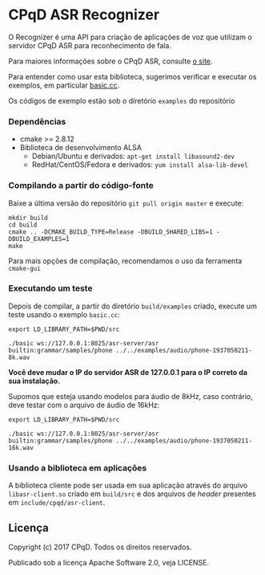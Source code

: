 CPqD ASR Recognizer
===================

O Recognizer é uma API para criação de aplicações de voz que utilizam o servidor CPqD ASR para reconhecimento de fala.

Para maiores informações sobre o CPqD ASR, consulte [o site](http://speechweb.cpqd.com.br/asr/docs/latest/).

Para entender como usar esta biblioteca, sugerimos verificar e executar os exemplos, em particular [basic.cc](https://github.com/CPqD/asr-sdk-cpp/blob/master/examples/basic.cc).

Os códigos de exemplo estão sob o diretório `examples` do repositório

### Dependências

* cmake >= 2.8.12
* Biblioteca de desenvolvimento ALSA
  * Debian/Ubuntu e derivados: `apt-get install libasound2-dev`
  * RedHat/CentOS/Fedora e derivados: `yum install alsa-lib-devel`

### Compilando a partir do código-fonte

Baixe a última versão do repositório `git pull origin master` e execute:

    mkdir build
    cd build
    cmake .. -DCMAKE_BUILD_TYPE=Release -DBUILD_SHARED_LIBS=1 -DBUILD_EXAMPLES=1
    make

Para mais opções de compilação, recomendamos o uso da ferramenta `cmake-gui`

### Executando um teste

Depois de compilar, a partir do diretório `build/examples` criado, execute um teste usando o exemplo `basic.cc`:

    export LD_LIBRARY_PATH=$PWD/src

    ./basic ws://127.0.0.1:8025/asr-server/asr builtin:grammar/samples/phone ../../examples/audio/phone-1937050211-8k.wav

**Você deve mudar o IP do servidor ASR de 127.0.0.1 para o IP correto da sua instalação.**

Supomos que esteja usando modelos para áudio de 8kHz, caso contrário, deve testar com o arquivo de áudio de 16kHz:

    export LD_LIBRARY_PATH=$PWD/src

    ./basic ws://127.0.0.1:8025/asr-server/asr builtin:grammar/samples/phone ../../examples/audio/phone-1937050211-16k.wav

### Usando a biblioteca em aplicações

A biblioteca cliente pode ser usada em sua aplicação através do arquivo
`libasr-client.so` criado em `build/src` e dos arquivos de *header* presentes em
`include/cpqd/asr-client`.

Licença
-------

Copyright (c) 2017 CPqD. Todos os direitos reservados.

Publicado sob a licença Apache Software 2.0, veja LICENSE.
